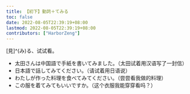 ```yaml
---
title: 【初下】動詞＋てみる
toc: false
date: 2022-08-05T22:39:19+08:00
lastmod: 2022-08-05T22:39:19+08:00
contributors: ["HarborZeng"]
---
```


[見]^(み)る、试试看。

- 太田さんは中国語で手紙を書いてみました。（太田试着用汉语写了一封信）
- 日本語で話してみてください。（请试着用日语说）
- わたしが作った料理を食べてみてください。（尝尝看我做的料理）
- この服を着てみてもいいですか。（这个衣服我能穿穿看吗？）

